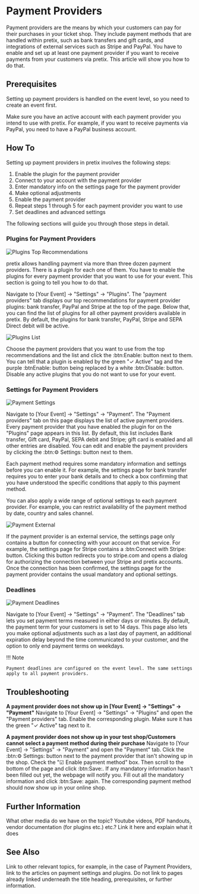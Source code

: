 # Payment Providers

Payment providers are the means by which your customers can pay for their purchases in your ticket shop. 
They include payment methods that are handled within pretix, such as bank transfers and gift cards, and integrations of external services such as Stripe and PayPal. 
You have to enable and set up at least one payment provider if you want to receive payments from your customers via pretix. 
This article will show you how to do that. 

## Prerequisites

Setting up payment providers is handled on the event level, so you need to create an event first. 

Make sure you have an active account with each payment provider you intend to use with pretix. 
For example, if you want to receive payments via PayPal, you need to have a PayPal business account. 

## How To 

Setting up payment providers in pretix involves the following steps: 

 1. Enable the plugin for the payment provider
 2. Connect to your account with the payment provider 
 3. Enter mandatory info on the settings page for the payment provider
 4. Make optional adjustments
 5. Enable the payment provider
 6. Repeat steps 1 through 5 for each payment provider you want to use
 7. Set deadlines and advanced settings

The following sections will guide you through those steps in detail. 

### Plugins for Payment Providers 

![Plugins Top Recommendations](../assets/screens/payment-providers/plugins-top.png)

pretix allows handling payment via more than three dozen payment providers. 
There is a plugin for each one of them. 
You have to enable the plugins for every payment provider that you want to use for your event. 
This section is going to tell you how to do that. 

Navigate to [Your Event] → "Settings" → "Plugins". 
The "payment providers" tab displays our top recommendations for payment provider plugins: bank transfer, PayPal and Stripe at the top of the page. 
Below that, you can find the list of plugins for all other payment providers available in pretix. 
By default, the plugins for bank transfer, PayPal, Stripe and SEPA Direct debit will be active. 

![Plugins List](../assets/screens/payment-providers/plugins-list.png)

Choose the payment providers that you want to use from the top recommendations and the list and click the :btn:Enable: button next to them. 
You can tell that a plugin is enabled by the green "✓ Active" tag and the purple :btnEnable: button being replaced by a white :btn:Disable: button. 
Disable any active plugins that you do not want to use for your event. 

### Settings for Payment Providers 

![Payment Settings](../assets/screens/payment-providers/payment-settings.png)

Navigate to [Your Event] → "Settings" → "Payment". 
The "Payment providers" tab on this page displays the list of active payment providers. 
Every payment provider that you have enabled the plugin for on the "Plugins" page appears in this list. 
By default, this list includes Bank transfer, Gift card, PayPal, SEPA debit and Stripe; gift card is enabled and all other entries are disabled. 
You can edit and enable the payment providers by clicking the :btn:⚙ Settings: button next to them. 

Each payment method requires some mandatory information and settings before you can enable it. 
For example, the settings page for bank transfer requires you to enter your bank details and to check a box confirming that you have understood the specific conditions that apply to this payment method. 

You can also apply a wide range of optional settings to each payment provider. 
For example, you can restrict availability of the payment method by date, country and sales channel. 

![Payment External](../assets/screens/payment-providers/payment-external.png)

If the payment provider is an external service, the settings page only contains a button for connecting with your account on that service. 
For example, the settings page for Stripe contains a :btn:Connect with Stripe: button. 
Clicking this button redirects you to stripe.com and opens a dialog for authorizing the connection between your Stripe and pretix accounts. 
Once the connection has been confirmed, the settings page for the payment provider contains the usual mandatory and optional settings. 

### Deadlines

![Payment Deadlines](../assets/screens/payment-providers/payment-deadlines.png)

Navigate to [Your Event] → "Settings" → "Payment". 
The "Deadlines" tab lets you set payment terms measured in either days or minutes. 
By default, the payment term for your customers is set to 14 days. 
This page also lets you make optional adjustments such as a last day of payment, an additional expiration delay beyond the time communicated to your customer, and the option to only end payment terms on weekdays. 

!!! Note
 
    Payment deadlines are configured on the event level. The same settings apply to all payment providers. 

## Troubleshooting 

__A payment provider does not show up in [Your Event] → "Settings" → "Payment"__
Navigate to [Your Event] → "Settings" → "Plugins" and open the "Payment providers" tab. 
Enable the corresponding plugin. 
Make sure it has the green "✓ Active" tag next to it. 

__A payment provider does not show up in your test shop/Customers cannot select a payment method during their purchase__ 
Navigate to [Your Event] → "Settings" → "Payment" and open the "Payment" tab. 
Click the :btn:⚙ Settings: button next to the payment provider that isn't showing up in the shop. 
Check the "☑ Enable payment method" box. 
Then scroll to the bottom of the page and click :btn:Save:. 
If any mandatory information hasn't been filled out yet, the webpage will notify you. 
Fill out all the mandatory information and click :btn:Save: again. 
The corresponding payment method should now show up in your online shop. 

## Further Information

What other media do we have on the topic? 
Youtube videos, PDF handouts, vendor documentation (for plugins etc.) etc.? 
Link it here and explain what it does

## See Also 

Link to other relevant topics, for example, in the case of Payment Providers, link to the articles on payment settings and plugins. 
Do not link to pages already linked underneath the title heading, prerequisites, or further information. 